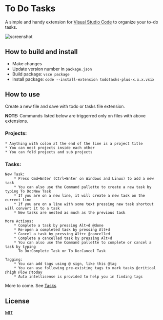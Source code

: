 # To Do Tasks

A simple and handy extension for [Visual Studio Code](http://code.visualstudio.com/) to organize your to-do tasks.

![screenshot](https://user-images.githubusercontent.com/81008/44176006-0bf68f00-a0b6-11e8-8cfd-6df4825411e6.png)

## How to build and install

- Make changes
- Update version number in `package.json`
- Build package: `vsce package`
- Install package: `code --install-extension todotasks-plus-x.x.x.vsix`

## How to use

Create a new file and save with todo or tasks file extension.

**NOTE:** Commands listed below are triggerred only on files with above extensions.

### Projects:

    * Anything with colon at the end of the line is a project title
    * You can nest projects inside each other
    * You can fold projects and sub projects

### Tasks:

    New Task:
        * Press Cmd+Enter (Ctrl+Enter on Windows and Linux) to add a new task
        * You can also use the Command pallette to create a new task by typing To Do:New Task
        * If you are on a new line, it will create a new task on the current line
        * If you are on a line with some text pressing new task shortcut will convert it to a task
        * New tasks are nested as much as the previous task

    More Actions:
        * Complete a task by pressing Alt+d @done
        * Re-open a completed task by pressing Alt+d
        * Cancel a task by pressing Alt+c @cancelled
        * Complete a cancelled task by pressing Alt+d
        * You can also use the Command pallette to complete or cancel a task by typing
          To Do:Complete Task or To Do:Cancel Task

    Tagging:
        * You can add tags using @ sign, like this @tag
        * You can use following pre-existing tags to mark tasks @critical @high @low @today
        * Auto intellisense is provided to help you in finding tags

More to come. See [Tasks](todotasks-project.tasks).

## License

[MIT](LICENSE.md)
